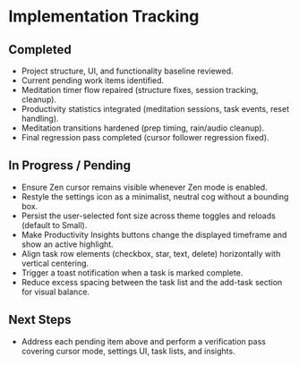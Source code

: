 # Implementation Tracking

## Completed
- Project structure, UI, and functionality baseline reviewed.
- Current pending work items identified.
- Meditation timer flow repaired (structure fixes, session tracking, cleanup).
- Productivity statistics integrated (meditation sessions, task events, reset handling).
- Meditation transitions hardened (prep timing, rain/audio cleanup).
- Final regression pass completed (cursor follower regression fixed).

## In Progress / Pending
- Ensure Zen cursor remains visible whenever Zen mode is enabled.
- Restyle the settings icon as a minimalist, neutral cog without a bounding box.
- Persist the user-selected font size across theme toggles and reloads (default to Small).
- Make Productivity Insights buttons change the displayed timeframe and show an active highlight.
- Align task row elements (checkbox, star, text, delete) horizontally with vertical centering.
- Trigger a toast notification when a task is marked complete.
- Reduce excess spacing between the task list and the add-task section for visual balance.

## Next Steps
- Address each pending item above and perform a verification pass covering cursor mode, settings UI, task lists, and insights.
